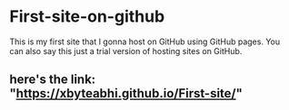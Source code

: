 # First-site-on-github
This is my first site that I gonna host on GitHub using GitHub pages. You can also say this just a trial version of hosting sites on GitHub. 
## here's the link: "https://xbyteabhi.github.io/First-site/"
